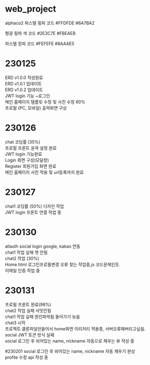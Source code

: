 # web_project
 alphaco2
파스텔 핑파 코드
#FFDFDE
#6A7BA2

형광 핑파 색 코드
#2E3C7E
#FBEAEB

파스텔 흰파 코드
#FEFEFE
#8AAAE5

# 230125
ERD v1.0.0 작성완료 <br>
ERD v1.0.1 업데이트 <br>
ERD v1.0.2 업데이트 <br>
JWT login 기능 ~로그인 <br>
메인 홈페이지 템플릿 수정 및 사진 수정 60%<br>
프로필 (PC, 모바일) 출력화면 구상<br>


# 230126
chat 코딩률 (35%) <br>
프로필 프론트 윤곽 설정 완료<br>
JWT login 기능완료<br>
Login 화면 구성(모달창)<br>
Register 회원가입 화면 완료<br>
메인 홈페이지 사진 적용 및 url등록까지 완료 <br>

# 230127
chat1 코딩률 (50%) 디자인 작업<br>
JWT login 프론트 연결 작업 중<br>

# 230130
allauth social login google, kakao 연동 <br>
chat1 작업 실패 챗 안됨  <br>
chat2 작업 (30%)  <br>
Home.html 로그인프로필변경 오류 찾는 작업중,js 코드문제인듯.<br>
이메일 인증 작업 중<br>

# 230131
프로필 프론트 완료(98%) <br>
chat2 작업 실패 서밋안됨   <br>
chat1 작업 실패 원인파악됨 돌아가기 늦음 <br>
chat3 시작  <br>
프로젝트 클론파일만들어서 home화면 이리저리 적용중, 서버오류패버리고싶음.<br>
social JWT 토큰 방식 실패 <br>
social 로그인 후 비어있는 name, nickname 자동으로 채우는 뷰 작성 중 <br>

#230201
social 로그인 후 비어있는 name, nickname 자동 채우기 완성<br>
profile 수정 api 작성 중 <br>
